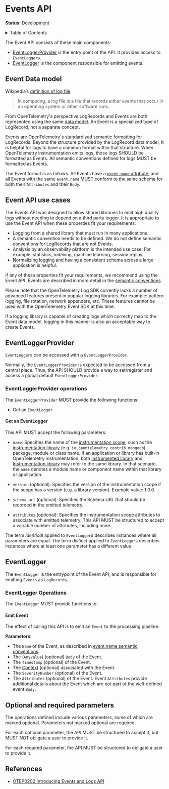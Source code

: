 # Events API

**Status**: [Development](../document-status.md)

<details>
<summary>Table of Contents</summary>

<!-- Re-generate TOC with `markdown-toc --no-first-h1 -i` -->

<!-- toc -->

- [Event Data model](#event-data-model)
- [Event API use cases](#event-api-use-cases)
- [EventLoggerProvider](#eventloggerprovider)
  * [EventLoggerProvider operations](#eventloggerprovider-operations)
    + [Get an EventLogger](#get-an-eventlogger)
- [EventLogger](#eventlogger)
  * [EventLogger Operations](#eventlogger-operations)
    + [Emit Event](#emit-event)
- [Optional and required parameters](#optional-and-required-parameters)
- [References](#references)

<!-- tocstop -->

</details>

The Event API consists of these main components:

* [EventLoggerProvider](#eventloggerprovider) is the entry point of the API. It
  provides access to `EventLogger`s.
* [EventLogger](#eventlogger) is the component responsible for emitting events.

## Event Data model

Wikipedia’s [definition of log file](https://en.wikipedia.org/wiki/Log_file):

>In computing, a log file is a file that records either events that occur in an
>operating system or other software runs.

From OpenTelemetry's perspective LogRecords and Events are both represented
using the same [data model](./data-model.md). An Event is a specialized type
of LogRecord, not a separate concept.

Events are OpenTelemetry's standardized semantic formatting for LogRecords.
Beyond the structure provided by the LogRecord data model, it is helpful for
logs to have a common format within that structure. When OpenTelemetry
instrumentation emits logs, those logs SHOULD be formatted as Events. All
semantic conventions defined for logs MUST be formatted as Events.

The Event format is as follows. All Events have a
[`event.name` attribute](https://github.com/open-telemetry/semantic-conventions/blob/main/docs/general/events.md),
and all Events with the same `event.name` MUST conform to the same schema for
both their `Attributes` and their `Body`.

## Event API use cases

The Events API was designed to allow shared libraries to emit high quality
logs without needing to depend on a third party logger. It is appropriate to
use the Event API when these properties fit your requirements:

* Logging from a shared library that must run in many applications.
* A semantic convention needs to be defined. We do not define semantic
  conventions for LogRecords that are not Events.
* Analysis by an observability platform is the intended use case. For
  example: statistics, indexing, machine learning, session replay.
* Normalizing logging and having a consistent schema across a large
  application is helpful.

If any of these properties fit your requirements, we recommend using the Event API.
Events are described in more detail in the [semantic conventions](https://github.com/open-telemetry/semantic-conventions/blob/main/docs/general/events.md).

Please note that the OpenTelemetry Log SDK currently lacks a number of advanced
features present in popular logging libraries. For example: pattern logging, file
rotation, network appenders, etc. These features cannot be used with the
OpenTelemetry Event SDK at this time.

If a logging library is capable of creating logs which correctly map
to the Event data model, logging in this manner is also an acceptable way to
create Events.

## EventLoggerProvider

`EventLogger`s can be accessed with a `EventLoggerProvider`.

Normally, the `EventLoggerProvider` is expected to be accessed from a central place.
Thus, the API SHOULD provide a way to set/register and access a global default
`EventLoggerProvider`.

### EventLoggerProvider operations

The `EventLoggerProvider` MUST provide the following functions:

* Get an `EventLogger`

#### Get an EventLogger

This API MUST accept the following parameters:

* `name`: Specifies the name of the [instrumentation scope](../glossary.md#instrumentation-scope),
  such as the [instrumentation library](../glossary.md#instrumentation-library)
  (e.g. `io.opentelemetry.contrib.mongodb`), package, module or class name.
  If an application or library has built-in OpenTelemetry instrumentation, both
  [Instrumented library](../glossary.md#instrumented-library) and
  [Instrumentation library](../glossary.md#instrumentation-library) may refer to
  the same library. In that scenario, the `name` denotes a module name or component
  name within that library or application.

* `version` (optional): Specifies the version of the instrumentation scope if
  the scope has a version (e.g. a library version). Example value: 1.0.0.

* `schema_url` (optional): Specifies the Schema URL that should be recorded in
  the emitted telemetry.

* `attributes` (optional): Specifies the instrumentation scope attributes to
  associate with emitted telemetry. This API MUST be structured to accept a
  variable number of attributes, including none.

The term *identical* applied to `EventLogger`s describes instances where all
parameters are equal. The term *distinct* applied to `EventLogger`s describes
instances where at least one parameter has a different value.

## EventLogger

The `EventLogger` is the entrypoint of the Event API, and is responsible for
emitting `Events` as `LogRecord`s.

### EventLogger Operations

The `EventLogger` MUST provide functions to:

#### Emit Event

The effect of calling this API is to emit an `Event` to the processing pipeline.

**Parameters:**

* The `Name` of the Event, as described
  in [event.name semantic conventions](https://github.com/open-telemetry/semantic-conventions/blob/main/docs/general/events.md).
* The (`AnyValue`) (optional) `Body` of the Event.
* The `Timestamp` (optional) of the Event.
* The [Context](../context/README.md) (optional) associated with the Event.
* The `SeverityNumber` (optional) of the Event.
* The `Attributes` (optional) of the Event. Event `Attributes` provide
  additional details about the Event which are not part of the
  well-defined event `Body`.

## Optional and required parameters

The operations defined include various parameters, some of which are marked
optional. Parameters not marked optional are required.

For each optional parameter, the API MUST be structured to accept it, but MUST
NOT obligate a user to provide it.

For each required parameter, the API MUST be structured to obligate a user to
provide it.

## References

- [OTEP0202 Introducing Events and Logs API](https://github.com/open-telemetry/oteps/blob/main/text/0202-events-and-logs-api.md)
